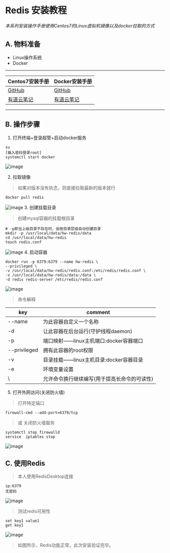 # Redis 安装教程
###### 本系列安装操作手册使用Centos7的Linux虚拟机镜像以及docker拉取的方式

## A. 物料准备
- Linux操作系统
- Docker
---
Centos7安装手册 | Docker安装手册
---|---
[GitHub](https://github.com/HenwyGoal/tech-article/blob/main/install/linux-install.md) | [GitHub](https://github.com/HenwyGoal/tech-article/blob/main/install/docker-install.md)
[有道云笔记](https://note.youdao.com/s/87i4m1Qx) | [有道云笔记](https://note.youdao.com/s/Duzp5eGb)

---
## B. 操作步骤
1. 打开终端+登录超管+启动docker服务
```
su
[输入密码登录root]
systemctl start docker
```

![image](https://raw.githubusercontent.com/HenwyGoal/tech-article/main/install/img/consul-install/B-01.png)

2. 拉取镜像

> 如果对版本没有执念，则直接拉取最新的版本就行

```
docker pull redis
```

![image](https://raw.githubusercontent.com/HenwyGoal/tech-article/main/install/img/redis-install/B-01.png)
3. 创建挂载目录

> 创建mysql容器的挂载根目录

```
# -p即当上级目录不存在时，会按目录层级自动创建目录
mkdir -p /usr/local/data/hw-redis/data
cd /usr/local/data/hw-redis
touch redis.conf
```

![image](https://raw.githubusercontent.com/HenwyGoal/tech-article/main/install/img/redis-install/B-02.png)
4. 启动容器

```
docker run -p 6379:6379 --name hw-redis \
--privileged \
-v /usr/local/data/hw-redis/redis.conf:/etc/redis/redis.conf \
-v /usr/local/data/hw-redis/data:/data \
-d redis redis-server /etc/redis/redis.conf
```

![image](https://raw.githubusercontent.com/HenwyGoal/tech-article/main/install/img/redis-install/B-03.png)
> 命令解释

key | comment
---|---
--name | 为此容器自定义一个名称
-d | 让此容器在后台运行(守护线程daemon)
-p | 端口映射——linux主机端口:docker容器端口
--privileged | 拥有此容器的root权限
-v | 目录挂载——linux主机目录:docker容器目录
-e | 环境变量设置
\ | 允许命令换行继续编写(用于提高长命令的可读性)

5. 打开外网访问(关闭防火墙)

> 打开特定端口

```
firewall-cmd --add-port=6379/tcp
```
> 或 关闭防火墙服务

```
systemctl stop firewalld
service  iptables stop
```

![image](https://raw.githubusercontent.com/HenwyGoal/tech-article/main/install/img/redis-install/B-04.png)

## C. 使用Redis
> 本人使用RedisDesktop连接

```
ip:6379
无密码
```

![image](https://raw.githubusercontent.com/HenwyGoal/tech-article/main/install/img/redis-install/C-01.png)

> 测试redis可用性

```
set key1 value1
get key1
```

![image](https://raw.githubusercontent.com/HenwyGoal/tech-article/main/install/img/redis-install/C-02.png)

> 如图所示，Redis功能正常，此次安装验证完毕。  